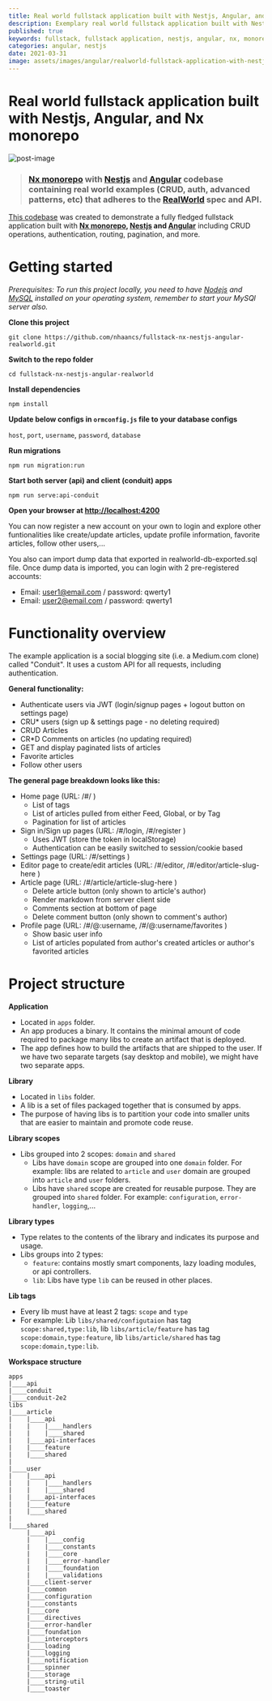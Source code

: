 ```yaml
---
title: Real world fullstack application built with Nestjs, Angular, and Nx monorepo
description: Exemplary real world fullstack application built with Nestjs, Angular, and Nx monorepo.
published: true
keywords: fullstack, fullstack application, nestjs, angular, nx, monorepo
categories: angular, nestjs
date: 2021-03-31
image: assets/images/angular/realworld-fullstack-application-with-nestjs-angular-nx/post-image.jpg
---
```


# Real world fullstack application built with Nestjs, Angular, and Nx monorepo

![post-image](assets/images/angular/realworld-fullstack-application-with-nestjs-angular-nx/post-image.jpg)

> ### [Nx monorepo](https://nx.dev) with [Nestjs](https://nestjs.com) and [Angular](https://angular.io) codebase containing real world examples (CRUD, auth, advanced patterns, etc) that adheres to the [RealWorld](https://github.com/gothinkster/realworld) spec and API.


[This codebase](https://github.com/nhaancs/fullstack-nx-nestjs-angular-realworld) was created to demonstrate a fully fledged fullstack application built with **[Nx monorepo](https://nx.dev), [Nestjs](https://nestjs.com) and [Angular](https://angular.io)** including CRUD operations, authentication, routing, pagination, and more.

# Getting started
*Prerequisites: To run this project locally, you need to have [Nodejs](https://nodejs.org/) and [MySQL](https://www.mysql.com/) installed on your operating system, remember to start your MySQl server also.*

**Clone this project**

`git clone https://github.com/nhaancs/fullstack-nx-nestjs-angular-realworld.git`

**Switch to the repo folder**

`cd fullstack-nx-nestjs-angular-realworld`

**Install dependencies**

`npm install`

**Update below configs in `ormconfig.js` file to your database configs**

`host`, `port`, `username`, `password`, `database`

**Run migrations**

`npm run migration:run`

**Start both server (api) and client (conduit) apps**

`npm run serve:api-conduit`

**Open your browser at [http://localhost:4200](http://localhost:4200)**

You can now register a new account on your own to login and explore other funtionalities like create/update articles, update profile information, favorite articles, follow other users,... 

You also can import dump data that exported in realworld-db-exported.sql file. Once dump data is imported, you can login with 2 pre-registered accounts: 
- Email: user1@email.com / password: qwerty1 
- Email: user2@email.com / password: qwerty1

# Functionality overview
The example application is a social blogging site (i.e. a Medium.com clone) called "Conduit". It uses a custom API for all requests, including authentication.

**General functionality:**
- Authenticate users via JWT (login/signup pages + logout button on settings page)
- CRU* users (sign up & settings page - no deleting required)
- CRUD Articles
- CR*D Comments on articles (no updating required)
- GET and display paginated lists of articles
- Favorite articles
- Follow other users

**The general page breakdown looks like this:**
- Home page (URL: /#/ )
    - List of tags
    - List of articles pulled from either Feed, Global, or by Tag
    - Pagination for list of articles
- Sign in/Sign up pages (URL: /#/login, /#/register )
    - Uses JWT (store the token in localStorage)
    - Authentication can be easily switched to session/cookie based
- Settings page (URL: /#/settings )
- Editor page to create/edit articles (URL: /#/editor, /#/editor/article-slug-here )
- Article page (URL: /#/article/article-slug-here )
    - Delete article button (only shown to article's author)
    - Render markdown from server client side
    - Comments section at bottom of page
    - Delete comment button (only shown to comment's author)
- Profile page (URL: /#/@:username, /#/@:username/favorites )
    - Show basic user info
    - List of articles populated from author's created articles or author's favorited articles

# Project structure
**Application**
- Located in `apps` folder.
- An app produces a binary. It contains the minimal amount of code required to package many libs to create an artifact that is deployed.
- The app defines how to build the artifacts that are shipped to the user. If we have two separate targets (say desktop and mobile), we might have two separate apps.

**Library**
- Located in `libs` folder.
- A lib is a set of files packaged together that is consumed by apps.
- The purpose of having libs is to partition your code into smaller units that are easier to maintain and promote code reuse.

**Library scopes**
- Libs grouped into 2 scopes: `domain` and `shared`
    - Libs have `domain` scope are grouped into one `domain` folder. For example: libs are related to `article` and `user` domain are grouped into `article` and `user` folders.
    - Libs have `shared` scope are created for reusable purpose. They are grouped into `shared` folder. For example: `configuration`, `error-handler`, `logging`,...

**Library types**
- Type relates to the contents of the library and indicates its purpose and usage.
- Libs groups into 2 types: 
    - `feature`: contains mostly smart components, lazy loading modules, or api controllers.
    - `lib`: Libs have type `lib` can be reused in other places.

**Lib tags**
- Every lib must have at least 2 tags: `scope` and `type`
- For example: Lib `libs/shared/configutaion` has tag `scope:shared,type:lib`, lib `libs/article/feature` has tag `scope:domain,type:feature`, lib `libs/article/shared` has tag `scope:domain,type:lib`.

**Workspace structure**

```markup
apps
|____api
|____conduit
|____conduit-2e2
libs
|____article
|    |____api
|    |    |____handlers
|    |    |____shared
|    |____api-interfaces
|    |____feature
|    |____shared
|
|____user
|    |____api
|    |    |____handlers
|    |    |____shared
|    |____api-interfaces
|    |____feature
|    |____shared
|       
|____shared
     |____api
     |    |____config
     |    |____constants
     |    |____core
     |    |____error-handler
     |    |____foundation
     |    |____validations
     |____client-server
     |____common
     |____configuration
     |____constants
     |____core
     |____directives
     |____error-handler
     |____foundation
     |____interceptors
     |____loading
     |____logging
     |____notification
     |____spinner
     |____storage
     |____string-util
     |____toaster
```